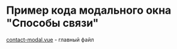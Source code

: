 # Пример кода модального окна "Способы связи"

[contact-modal.vue](src/contact-modal.vue) - главный файл
